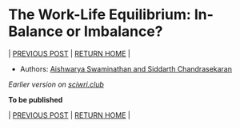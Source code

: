 # The Work-Life Equilibrium: In-Balance or Imbalance?

| [PREVIOUS POST](./part-4-gender-diversity-paradox.md) | [RETURN HOME](https://csgsciencesurvey.github.io/WiS-CSG) |

- Authors: [Aishwarya Swaminathan and Siddarth Chandrasekaran](./authors_contributors.md)

*Earlier version on [sciwri.club](https://www.sciwri.club/wp-content/uploads/2019/04/CGS-WiS_Team5_20190422.pdf)*

**To be published**

| [PREVIOUS POST](./part-4-gender-diversity-paradox.md) | [RETURN HOME](https://csgsciencesurvey.github.io/WiS-CSG) | 
